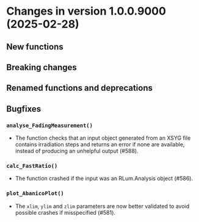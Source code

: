 




<!-- NEWS.md was auto-generated by NEWS.Rmd. Please DO NOT edit by hand!-->

# Changes in version 1.0.0.9000 (2025-02-28)

## New functions

## Breaking changes

## Renamed functions and deprecations

## Bugfixes

### `analyse_FadingMeasurement()`

- The function checks that an input object generated from an XSYG file
  contains irradiation steps and returns an error if none are available,
  instead of producing an unhelpful output (#588).

### `calc_FastRatio()`

- The function crashed if the input was an RLum.Analysis object (#586).

### `plot_AbanicoPlot()`

- The `xlim`, `ylim` and `zlim` parameters are now better validated to
  avoid possible crashes if misspecified (#581).
